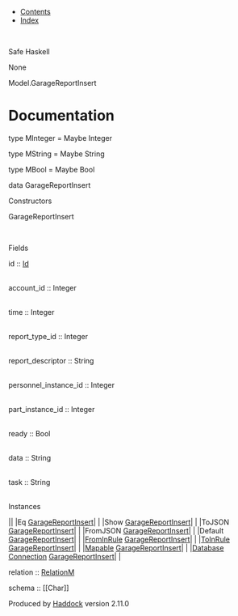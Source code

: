 -   [Contents](index.html)
-   [Index](doc-index.html)

 

Safe Haskell

None

Model.GarageReportInsert

Documentation
=============

type MInteger = Maybe Integer

type MString = Maybe String

type MBool = Maybe Bool

data GarageReportInsert

Constructors

GarageReportInsert

 

Fields

id :: [Id](Model-General.html#t:Id)  
 

account\_id :: Integer  
 

time :: Integer  
 

report\_type\_id :: Integer  
 

report\_descriptor :: String  
 

personnel\_instance\_id :: Integer  
 

part\_instance\_id :: Integer  
 

ready :: Bool  
 

data :: String  
 

task :: String  
 

Instances

||
|Eq [GarageReportInsert](Model-GarageReportInsert.html#t:GarageReportInsert)| |
|Show [GarageReportInsert](Model-GarageReportInsert.html#t:GarageReportInsert)| |
|ToJSON [GarageReportInsert](Model-GarageReportInsert.html#t:GarageReportInsert)| |
|FromJSON [GarageReportInsert](Model-GarageReportInsert.html#t:GarageReportInsert)| |
|Default [GarageReportInsert](Model-GarageReportInsert.html#t:GarageReportInsert)| |
|[FromInRule](Data-InRules.html#t:FromInRule) [GarageReportInsert](Model-GarageReportInsert.html#t:GarageReportInsert)| |
|[ToInRule](Data-InRules.html#t:ToInRule) [GarageReportInsert](Model-GarageReportInsert.html#t:GarageReportInsert)| |
|[Mapable](Model-General.html#t:Mapable) [GarageReportInsert](Model-GarageReportInsert.html#t:GarageReportInsert)| |
|[Database](Model-General.html#t:Database) [Connection](Data-SqlTransaction.html#t:Connection) [GarageReportInsert](Model-GarageReportInsert.html#t:GarageReportInsert)| |

relation :: [RelationM](Data-Relation.html#t:RelationM)

schema :: [[Char]]

Produced by [Haddock](http://www.haskell.org/haddock/) version 2.11.0
